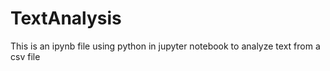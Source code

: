 # TextAnalysis
This is an ipynb file using python in jupyter notebook to analyze text from a csv file
